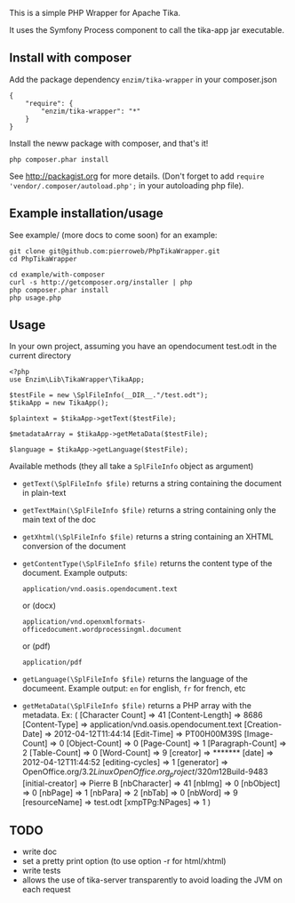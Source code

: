 This is a simple PHP Wrapper for Apache Tika.

It uses the Symfony Process component to call the tika-app jar
executable.

Install with composer
------------------------
Add the package dependency `enzim/tika-wrapper` in your composer.json 

    {
        "require": {
            "enzim/tika-wrapper": "*" 
        }   
    }
Install the neww package with composer, and that's it!

    php composer.phar install


See http://packagist.org for more details. (Don't forget to add 
`require 'vendor/.composer/autoload.php';` in your autoloading php file).

Example installation/usage
------------------------

See example/ (more docs to come soon) for an example:

    git clone git@github.com:pierroweb/PhpTikaWrapper.git
    cd PhpTikaWrapper
    
    cd example/with-composer
    curl -s http://getcomposer.org/installer | php
    php composer.phar install
    php usage.php


Usage
------------------------

In your own project, assuming you have an opendocument test.odt in the
current directory

    <?php
    use Enzim\Lib\TikaWrapper\TikaApp;
     
    $testFile = new \SplFileInfo(__DIR__."/test.odt");
    $tikaApp = new TikaApp();
     
    $plaintext = $tikaApp->getText($testFile);
     
    $metadataArray = $tikaApp->getMetaData($testFile);
    
    $language = $tikaApp->getLanguage($testFile);


Available methods (they all take a `SplFileInfo` object as argument)

- `getText(\SplFileInfo $file)` returns a string containing the document
  in plain-text
- `getTextMain(\SplFileInfo $file)` returns a string containing only the
  main text of the doc
- `getXhtml(\SplFileInfo $file)` returns a string containing an XHTML
  conversion of the document
- `getContentType(\SplFileInfo $file)` returns the content type of the
  document. Example outputs:
  
      application/vnd.oasis.opendocument.text
  or (docx)
  
      application/vnd.openxmlformats-officedocument.wordprocessingml.document
  or (pdf)
  
      application/pdf
- `getLanguage(\SplFileInfo $file)` returns the language of the
  documeent. Example output: `en` for english, `fr` for french, etc
- `getMetaData(\SplFileInfo $file)` returns a PHP array with the
      metadata. Ex:
        (
            [Character Count] => 41
            [Content-Length] => 8686
            [Content-Type] => application/vnd.oasis.opendocument.text
            [Creation-Date] => 2012-04-12T11:44:14
            [Edit-Time] => PT00H00M39S
            [Image-Count] => 0
            [Object-Count] => 0
            [Page-Count] => 1
            [Paragraph-Count] => 2
            [Table-Count] => 0
            [Word-Count] => 9
            [creator] => *******
            [date] => 2012-04-12T11:44:52
            [editing-cycles] => 1
            [generator] => OpenOffice.org/3.2$Linux OpenOffice.org_project/320m12$Build-9483
            [initial-creator] => Pierre B
            [nbCharacter] => 41
            [nbImg] => 0
            [nbObject] => 0
            [nbPage] => 1
            [nbPara] => 2
            [nbTab] => 0
            [nbWord] => 9
            [resourceName] => test.odt
            [xmpTPg:NPages] => 1
        )
  



TODO
------------------------
- write doc
- set a pretty print option (to use option -r for html/xhtml)
- write tests 
- allows the use of tika-server transparently to avoid loading the JVM on
  each request
